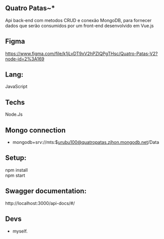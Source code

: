 ## Quatro Patas~*
Api back-end com metodos CRUD e conexão MongoDB,
para fornecer dados que serão consumidos por um front-end desenvolvido em Vue.js <bR>

## Figma
https://www.figma.com/file/k1jLvDT9xV2hPZIQPgTHsc/Quatro-Patas-V2?node-id=2%3A169

## Lang: 
JavaScript

## Techs
Node.Js

## Mongo connection
- mongodb+srv://mts:$urubu100@quatropatas.zjhon.mongodb.net/Data

## Setup:
npm install<br>
npm start


## Swagger documentation:
http://localhost:3000/api-docs/#/

## Devs
- myself.

#
